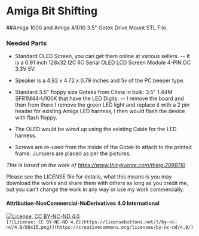 # Amiga Bit Shifting
##Amiga 1000 and Amiga A1010 3.5" Gotek Drive Mount STL File.

### Needed Parts

- Standard OLED Screen, you can get them online at various sellers. 
-- It is a 0.91 inch 128x32 I2C IIC Serial OLED LCD Screen Module 4-PIN DC 3.3V 5V.

- Speaker is a 4.92 x 4.72 x 0.79 inches and 5v of the PC beeper type.

- Standard 3.5" floppy size Goteks from China in bulk: 3.5" 1.44M SFR1M44-U100K that have the LED Digits.
-- I remove the board and then from there I remove the green LED light and replace it with a 2 pin header for existing Amiga LED harness, I then would flash the device with flash floppy.
- The OLED would be wired up using the existing Cable for the LED harness.
- Screws are re-used from the inside of the Gotek to attach to the printed frame.
Jumpers are placed as per the pictures.

*This is based on the work of https://www.thingiverse.com/thing:2098110*

Please see the LICENSE file for details, what this means is you may download the works and share them with others as long as you credit me, but you can’t change the work in any way or use my work commercially.

#### Attribution-NonCommercial-NoDerivatives 4.0 International
[![License: CC BY-NC-ND 4.0](https://licensebuttons.net/l/by-nc-nd/4.0/80x15.png)](https://creativecommons.org/licenses/by-nc-nd/4.0/)  
`[![License: CC BY-NC-ND 4.0](https://licensebuttons.net/l/by-nc-nd/4.0/80x15.png)](https://creativecommons.org/licenses/by-nc-nd/4.0/)`





